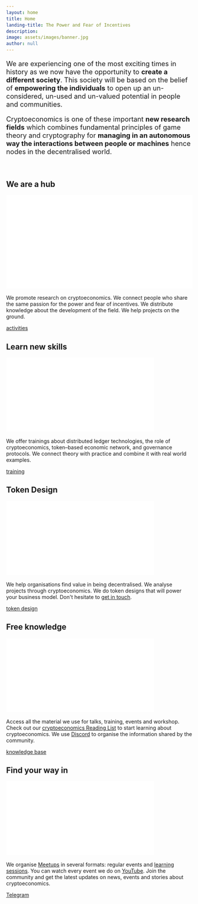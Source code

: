 ```yaml
---
layout: home
title: Home
landing-title: The Power and Fear of Incentives
description:
image: assets/images/banner.jpg
author: null
---
```


<p style="font-size: 1.3em;">We are experiencing one of the most exciting times in history as we now have the opportunity to <b>create a different society</b>. This society will be based on the belief of <b>empowering the individuals</b> to open up an un-considered, un-used and un-valued potential in people and communities.</p>

<p style="font-size: 1.3em;">Cryptoeconomics is one of these important <b>new research fields</b> which combines fundamental principles of game theory and cryptography for <b>managing in an autonomous way the interactions between people or machines</b> hence nodes in the decentralised world.</p>

<br/>

<div class="row 200%">
	<div class="4u 12u$(small)">
			<div class="box features">
				<h2>We are a hub</h2>
				<a class="features" href="activities.html"><img src="assets/images/logo-ce.hub-trspt-white-nomargin.png"></a>
				<p>We promote research on cryptoeconomics. We connect people who share the same passion for the power and fear of incentives. We distribute knowledge about the development of the field. We help projects on the ground.</p>
				<a href="activities.html" class="button">activities</a>
			</div>
	</div>
	<div class="4u 12u$(small)">
			<div class="box features">
				<h2>Learn new skills</h2>
				<a class="features" href="training.html"><img src="assets/images/icons/noun_384907_cc-box.svg"></a>
				<p>We offer trainings about distributed ledger technologies, the role of cryptoeconomics, token–based economic network, and governance protocols. We connect theory with practice and combine it with real world examples.</p>
				<a href="training.html" class="button">training</a>
			</div>
	</div>
	<div class="4u$ 12u$(small)">
			<div class="box features">
				<h2>Token Design</h2>
				<a class="features" href="token-design.html"><img src="assets/images/icons/noun_machinery_1170931-box.svg"></a>
				<p>We help organisations find value in being decentralised. We analyse projects through cryptoeconomics. We do token designs that will power your business model. Don't hesitate to <a href="#contact" class="scrolly">get in touch</a>.</p>
				<a href="token-design.html" class="button">token design</a>
			</div>
	</div>
</div>
<div class="row 200%">
	<div class="4u 12u$(small)">
		<div class="box features">
			<h2>Free knowledge</h2>
			<a class="features" href="knowledge-base.html"><img src="assets/images/icons/noun_1168678_cc-box.svg"></a>
			<p>Access all the material we use for talks, training, events and workshop. Check out our <a href="https://github.com/cryptoeconomics-hub/cryptoeconomics-reading-list" alt="">cryptoeconomics Reading List</a> to start learning about cryptoeconomics. We use <a href="https://discord.gg/G9QbbC" alt="">Discord</a> to organise the information shared by the community.</p>
			<a href="knowledge-base.html" class="button">knowledge base</a>
		</div>
	</div>
	<div class="4u$ 12u$(small)">
		<div class="box features">
			<h2>Find your way in</h2>
			<img src="assets/images/icons/noun_626017_cc-box.svg">
			<p>We organise <a href="https://www.meetup.com/cryptoeconomics-hub/" alt="">Meetups</a> in several formats: regular events and <a href="https://t.me/CEsessions" alt="">learning sessions</a>. You can watch every event we do on <a href="https://www.youtube.com/channel/UCFbR_m4I-40W56jUvJlzfkw" alt="">YouTube</a>. Join the community and get the latest updates on news, events and stories about cryptoeconomics.</p>
			<a href="https://t.me/cryptoeconomics" class="button" alt="">Telegram</a>
		</div>
	</div>
</div>
